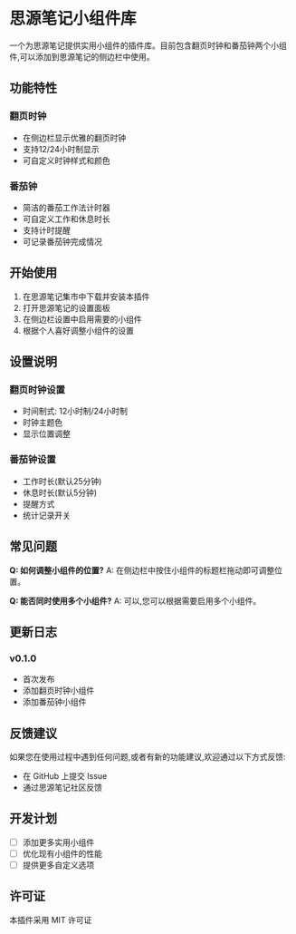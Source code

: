 # 思源笔记小组件库

一个为思源笔记提供实用小组件的插件库。目前包含翻页时钟和番茄钟两个小组件,可以添加到思源笔记的侧边栏中使用。

## 功能特性

### 翻页时钟
- 在侧边栏显示优雅的翻页时钟
- 支持12/24小时制显示
- 可自定义时钟样式和颜色

### 番茄钟
- 简洁的番茄工作法计时器
- 可自定义工作和休息时长
- 支持计时提醒
- 可记录番茄钟完成情况

## 开始使用

1. 在思源笔记集市中下载并安装本插件
2. 打开思源笔记的设置面板
3. 在侧边栏设置中启用需要的小组件
4. 根据个人喜好调整小组件的设置

## 设置说明

### 翻页时钟设置
- 时间制式: 12小时制/24小时制
- 时钟主题色
- 显示位置调整

### 番茄钟设置  
- 工作时长(默认25分钟)
- 休息时长(默认5分钟)
- 提醒方式
- 统计记录开关

## 常见问题

**Q: 如何调整小组件的位置?**
A: 在侧边栏中按住小组件的标题栏拖动即可调整位置。

**Q: 能否同时使用多个小组件?**
A: 可以,您可以根据需要启用多个小组件。

## 更新日志

### v0.1.0
- 首次发布
- 添加翻页时钟小组件
- 添加番茄钟小组件

## 反馈建议

如果您在使用过程中遇到任何问题,或者有新的功能建议,欢迎通过以下方式反馈:

- 在 GitHub 上提交 Issue
- 通过思源笔记社区反馈

## 开发计划

- [ ] 添加更多实用小组件
- [ ] 优化现有小组件的性能
- [ ] 提供更多自定义选项

## 许可证

本插件采用 MIT 许可证
